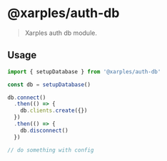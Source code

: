 # @xarples/auth-db


> Xarples auth db module.


## Usage
```js
import { setupDatabase } from '@xarples/auth-db'

const db = setupDatabase()

db.connect()
  .then(() => {
    db.clients.create({})
  })
  .then(() => {
    db.disconnect()
  })

// do something with config
```